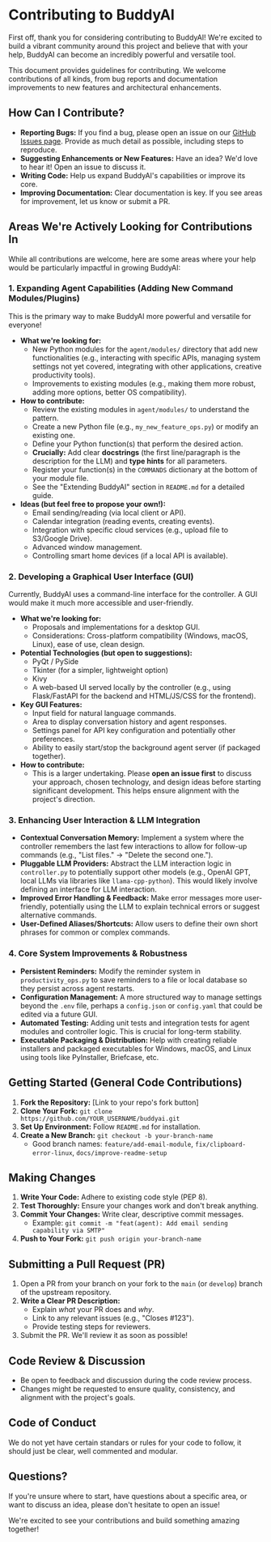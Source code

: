 # Contributing to BuddyAI

First off, thank you for considering contributing to BuddyAI! We're excited to build a vibrant community around this project and believe that with your help, BuddyAI can become an incredibly powerful and versatile tool.

This document provides guidelines for contributing. We welcome contributions of all kinds, from bug reports and documentation improvements to new features and architectural enhancements.

## How Can I Contribute?

*   **Reporting Bugs:** If you find a bug, please open an issue on our [GitHub Issues page](https://github.com/MockingJay1710/buddyai.git/issues). Provide as much detail as possible, including steps to reproduce.
*   **Suggesting Enhancements or New Features:** Have an idea? We'd love to hear it! Open an issue to discuss it.
*   **Writing Code:** Help us expand BuddyAI's capabilities or improve its core.
*   **Improving Documentation:** Clear documentation is key. If you see areas for improvement, let us know or submit a PR.

## Areas We're Actively Looking for Contributions In

While all contributions are welcome, here are some areas where your help would be particularly impactful in growing BuddyAI:

### 1. Expanding Agent Capabilities (Adding New Command Modules/Plugins)

This is the primary way to make BuddyAI more powerful and versatile for everyone!

*   **What we're looking for:**
    *   New Python modules for the `agent/modules/` directory that add new functionalities (e.g., interacting with specific APIs, managing system settings not yet covered, integrating with other applications, creative productivity tools).
    *   Improvements to existing modules (e.g., making them more robust, adding more options, better OS compatibility).
*   **How to contribute:**
    *   Review the existing modules in `agent/modules/` to understand the pattern.
    *   Create a new Python file (e.g., `my_new_feature_ops.py`) or modify an existing one.
    *   Define your Python function(s) that perform the desired action.
    *   **Crucially:** Add clear **docstrings** (the first line/paragraph is the description for the LLM) and **type hints** for all parameters.
    *   Register your function(s) in the `COMMANDS` dictionary at the bottom of your module file.
    *   See the "Extending BuddyAI" section in `README.md` for a detailed guide.
*   **Ideas (but feel free to propose your own!):**
    *   Email sending/reading (via local client or API).
    *   Calendar integration (reading events, creating events).
    *   Integration with specific cloud services (e.g., upload file to S3/Google Drive).
    *   Advanced window management.
    *   Controlling smart home devices (if a local API is available).

### 2. Developing a Graphical User Interface (GUI)

Currently, BuddyAI uses a command-line interface for the controller. A GUI would make it much more accessible and user-friendly.

*   **What we're looking for:**
    *   Proposals and implementations for a desktop GUI.
    *   Considerations: Cross-platform compatibility (Windows, macOS, Linux), ease of use, clean design.
*   **Potential Technologies (but open to suggestions):**
    *   PyQt / PySide
    *   Tkinter (for a simpler, lightweight option)
    *   Kivy
    *   A web-based UI served locally by the controller (e.g., using Flask/FastAPI for the backend and HTML/JS/CSS for the frontend).
*   **Key GUI Features:**
    *   Input field for natural language commands.
    *   Area to display conversation history and agent responses.
    *   Settings panel for API key configuration and potentially other preferences.
    *   Ability to easily start/stop the background agent server (if packaged together).
*   **How to contribute:**
    *   This is a larger undertaking. Please **open an issue first** to discuss your approach, chosen technology, and design ideas before starting significant development. This helps ensure alignment with the project's direction.

### 3. Enhancing User Interaction & LLM Integration

*   **Contextual Conversation Memory:** Implement a system where the controller remembers the last few interactions to allow for follow-up commands (e.g., "List files." -> "Delete the second one.").
*   **Pluggable LLM Providers:** Abstract the LLM interaction logic in `controller.py` to potentially support other models (e.g., OpenAI GPT, local LLMs via libraries like `llama-cpp-python`). This would likely involve defining an interface for LLM interaction.
*   **Improved Error Handling & Feedback:** Make error messages more user-friendly, potentially using the LLM to explain technical errors or suggest alternative commands.
*   **User-Defined Aliases/Shortcuts:** Allow users to define their own short phrases for common or complex commands.

### 4. Core System Improvements & Robustness

*   **Persistent Reminders:** Modify the reminder system in `productivity_ops.py` to save reminders to a file or local database so they persist across agent restarts.
*   **Configuration Management:** A more structured way to manage settings beyond the `.env` file, perhaps a `config.json` or `config.yaml` that could be edited via a future GUI.
*   **Automated Testing:** Adding unit tests and integration tests for agent modules and controller logic. This is crucial for long-term stability.
*   **Executable Packaging & Distribution:** Help with creating reliable installers and packaged executables for Windows, macOS, and Linux using tools like PyInstaller, Briefcase, etc.

## Getting Started (General Code Contributions)

1.  **Fork the Repository:** [Link to your repo's fork button]
2.  **Clone Your Fork:** `git clone https://github.com/YOUR_USERNAME/buddyai.git`
3.  **Set Up Environment:** Follow `README.md` for installation.
4.  **Create a New Branch:** `git checkout -b your-branch-name`
    *   Good branch names: `feature/add-email-module`, `fix/clipboard-error-linux`, `docs/improve-readme-setup`

## Making Changes

1.  **Write Your Code:** Adhere to existing code style (PEP 8).
2.  **Test Thoroughly:** Ensure your changes work and don't break anything.
3.  **Commit Your Changes:** Write clear, descriptive commit messages.
    *   Example: `git commit -m "feat(agent): Add email sending capability via SMTP"`
4.  **Push to Your Fork:** `git push origin your-branch-name`

## Submitting a Pull Request (PR)

1.  Open a PR from your branch on your fork to the `main` (or `develop`) branch of the upstream repository.
2.  **Write a Clear PR Description:**
    *   Explain *what* your PR does and *why*.
    *   Link to any relevant issues (e.g., "Closes #123").
    *   Provide testing steps for reviewers.
3.  Submit the PR. We'll review it as soon as possible!

## Code Review & Discussion

*   Be open to feedback and discussion during the code review process.
*   Changes might be requested to ensure quality, consistency, and alignment with the project's goals.

## Code of Conduct

We do not yet have certain standars or rules for your code to follow, it should just be clear, well commented and modular.

## Questions?

If you're unsure where to start, have questions about a specific area, or want to discuss an idea, please don't hesitate to open an issue!

We're excited to see your contributions and build something amazing together!